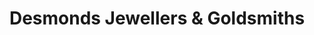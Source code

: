 ---
title: "Desmonds Jewellers & Goldsmiths"
url: /bandon/desmonds-jewellers-and-goldsmiths/
shop: jewelry
---